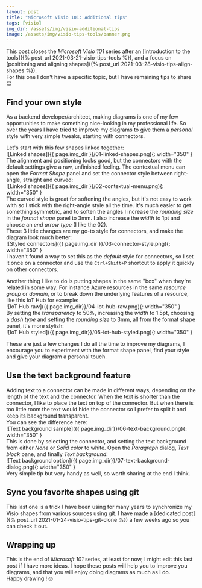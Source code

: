 ```yaml
---
layout: post
title: "Microsoft Visio 101: Additional tips"
tags: [visio]
img_dir: /assets/img/visio-additional-tips
image: /assets/img/visio-tips-tools/banner.png
---
```


This post closes the *Microsoft Visio 101* series after an [introduction to the tools]({% post_url 2021-03-21-visio-tips-tools %}), and a focus on [positioning and aligning shapes]({% post_url 2021-03-28-visio-tips-align-shapes %}).  
For this one I don't have a specific topic, but I have remaining tips to share 😊


## Find your own style

As a backend developer/architect, making diagrams is one of my few opportunities to make something nice-looking in my professional life. So over the years I have tried to improve my diagrams to give them a *personal* style with very simple tweaks, starting with connectors.  

Let's start with this few shapes linked together:  
![Linked shapes]({{ page.img_dir }}/01-linked-shapes.png){: width="350" }  
The alignment and positioning looks good, but the connectors with the default settings give a raw, unfinished feeling. The contextual menu can open the *Format Shape* panel and set the connector style between right-angle, straight and curved:  
![Linked shapes]({{ page.img_dir }}/02-contextual-menu.png){: width="350" }  
The curved style is great for softening the angles, but it's not easy to work with so I stick with the right-angle style all the time. It's much easier to get something symmetric, and to soften the angles I increase the *rounding size* in the *format shape* panel to 3mm. I also increase the *width* to 1pt and choose an *end arrow type* (I like the 02).  
These 3 little changes are my go-to style for connectors, and make the diagram look much better:  
![Styled connectors]({{ page.img_dir }}/03-connector-style.png){: width="350" }  
I haven't found a way to set this as the *default* style for connectors, so I set it once on a connector and use the `Ctrl+Shift+P` shortcut to apply it quickly on other connectors.  

Another thing I like to do is putting shapes in the same "box" when they're related in some way. For instance Azure resources in the same *resource group* or *domain*, or to break down the underlying features of a resource, like this IoT Hub for example:  
![IoT Hub raw]({{ page.img_dir}}/04-iot-hub-raw.png){: width="350" }  
By setting the *transparency* to 50%, increasing the *width* to 1.5pt, choosing a *dash type* and setting the *rounding size* to 3mm, all from the format shape panel, it's more stylish:  
![IoT Hub styled]({{ page.img_dir}}/05-iot-hub-styled.png){: width="350" }  

These are just a few changes I do all the time to improve my diagrams, I encourage you to experiment with the format shape panel, find your style and give your diagram a personal touch.


## Use the text background feature

Adding text to a connector can be made in different ways, depending on the length of the text and the connector. When the text is shorter than the connector, I like to place the text on top of the connector. But when there is too little room the text would hide the connector so I prefer to split it and keep its background transparent.  
You can see the difference here:  
![Text background sample]({{ page.img_dir}}/06-text-background.png){: width="350" }  
This is done by selecting the connector, and setting the text background from either *None* or *Solid color* to white. Open the *Paragraph* dialog, *Text block* pane, and finally *Text background*:  
![Text background option]({{ page.img_dir}}/07-text-background-dialog.png){: width="350" }  
Very simple tip but very handy as well, so worth sharing at the end I think.


## Sync you favorite shapes using git

This last one is a trick I have been using for many years to synchronize my Visio shapes from various sources using git. I have made a [dedicated post]({% post_url 2021-01-24-visio-tips-git-clone %}) a few weeks ago so you can check it out.  


## Wrapping up

This is the end of *Microsoft 101* series, at least for now, I might edit this last post if I have more ideas. I hope these posts will help you to improve you diagrams, and that you will enjoy doing diagrams as much as I do.  
Happy drawing ! 🤓